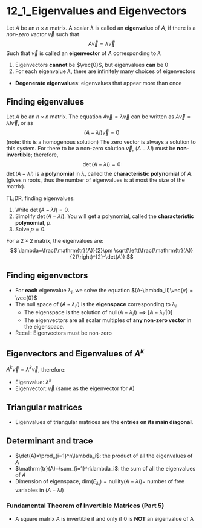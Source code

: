 # 12_1_Eigenvalues and Eigenvectors

Let $A$ be an $n \times n$ matrix. A scalar $\lambda$ is called an **eigenvalue** of $A$, if there is a *non-zero vector* $\vec{v}$ such that
$$
A\vec{v} = \lambda \vec{v}
$$
Such that $\vec{v}$ is called an **eigenvector** of $A$ corresponding to $\lambda$

1. Eigenvectors **cannot** be $\vec{0}$, but eigenvalues **can** be $0$
2. For each eigenvalue $\lambda$, there are infinitely many choices of eigenvectors

- **Degenerate eigenvalues**: eigenvalues that appear more than once

## Finding eigenvalues

Let $A$ be an $n\times n$ matrix. The equation $A\vec{v}=\lambda\vec{v}$ can be written
as $A\vec{v}=\lambda I\vec{v}$, or as
$$(A-\lambda I)\vec{v}=0$$
(note: this is a homogenous solution)
The zero vector is always a solution to this system. For there to be a non-zero solution $\vec{v}$, $(A−λI)$ must be **non-invertible**; therefore,
$$\det(A-\lambda I)=0$$
$\det(A−λI)$ is a **polynomial** in $λ$, called the **characteristic polynomial** of $A$. (gives n roots, thus the number of eigenvalues is at most the size of the matrix).

TL;DR, finding eigenvalues:

1. Write $\det(A-\lambda I)=0$.
2. Simplify $\det(A-\lambda I)$. You will get a polynomial, called the **characteristic polynomial**, $p$.
3. Solve $p=0$.

For a $2\times 2$ matrix, the eigenvalues are:
$$
\lambda=\frac{\mathrm{tr}(A)}{2}\pm \sqrt{\left(\frac{\mathrm{tr}(A)}{2}\right)^{2}-\det(A)}
$$

## Finding eigenvectors

- For **each** eigenvalue $\lambda_i$, we solve the equation $(A-\lambda_iI)\vec{v} = \vec{0}$
- The null space of $(A-\lambda_iI)$ is the **eigenspace** corresponding to $\lambda_i$
    - The eigenspace is the solution of $\mathrm{null}(A-\lambda_iI)\implies[A-\lambda_iI|0]$
    - The eigenvectors are all scalar multiples of **any non-zero vector** in the eigenspace.
- Recall: Eigenvectors must be non-zero

## Eigenvectors and Eigenvalues of $A^k$

$A^k\vec{v}=\lambda^k\vec{v}$, therefore:

- Eigenvalue: $\lambda^k$
- Eigenvector: $\vec{v}$ (same as the eigenvector for A)

## Triangular matrices

- Eigenvalues of triangular matrices are the **entries on its main diagonal**.

## Determinant and trace

- $\det(A)=\prod_{i=1}^n\lambda_i$: the product of all the eigenvalues of $A$
- $\mathrm{tr}(A)=\sum_{i=1}^n\lambda_i$: the sum of all the eigenvalues of $A$
- Dimension of eigenspace, $\mathrm{dim}(E_{\lambda_i})=\mathrm{nullity}(A-\lambda I)=$ number of free variables in $(A-\lambda I)$

### Fundamental Theorem of Invertible Matrices (Part 5)

- A square matrix $A$ is invertible if and only if $0$ is **NOT** an eigenvalue of A
